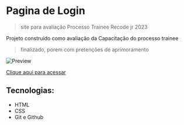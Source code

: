 # Pagina de Login
> site para avaliação Processo Trainee Recode jr 2023


Projeto construído como avaliação da Capacitação do processo trainee

> finalizado, porem com pretenções de aprimoramento

![Preview](./src/.github/Preview.png)

[Clique aqui para acessar]()
## Tecnologias:

- HTML
- CSS
- Git e Github
